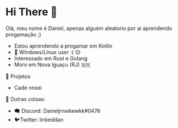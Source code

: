 # Hi There 👋

Olá, meu nome é Daniel, apenas alguém aleatorio por ai aprendendo progamação ;)

- Estou aprendendo a progamar em Kotlin
- 🐧 Windows/Linux user :( 😥
- Interessado em Rust e Golang 
- Moro em Nova Iguaçu (RJ) 🇧🇷

🔷 Projetos
- Cade nnsei

🔶 Outras coisas:

- 🗨 Discord: Danieljrnwkewkk#0476
- 🐦Twitter: linkeddan


